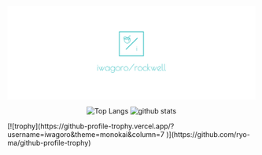 <div id="main" style="display:flex; flex-direction: column; justify-content: center;">
    <img src="facebook_cover_photo_2.png">
    <p align="center">
        <img alt="Top Langs" height="150px"
            src="https://github-readme-stats.vercel.app/api/top-langs/?username=iwagoro&layout=compact&show_icons=true&theme=monokai" />
        <img alt="github stats" height="150px"
            src="https://github-readme-stats.vercel.app/api?username=iwagoro&theme=monokai&show_icons=ture" />
    </p>
    
    
</div>
[![trophy](https://github-profile-trophy.vercel.app/?username=iwagoro&theme=monokai&column=7
)](https://github.com/ryo-ma/github-profile-trophy)
